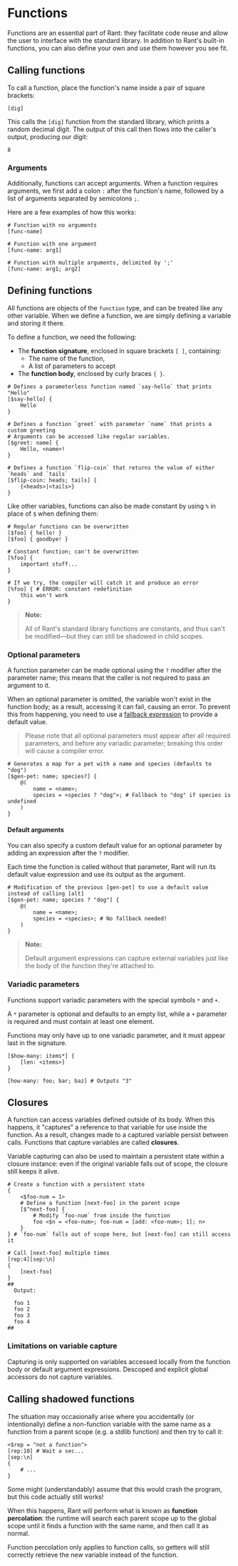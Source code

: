# Functions

Functions are an essential part of Rant: they facilitate code reuse and allow the user to interface with the standard library.
In addition to Rant's built-in functions, you can also define your own and use them however you see fit.

## Calling functions

To call a function, place the function's name inside a pair of square brackets:

```rant
[dig]
```
This calls the `[dig]` function from the standard library, which prints a random decimal digit.
The output of this call then flows into the caller's output, producing our digit:
```
8
```

### Arguments

Additionally, functions can accept arguments.
When a function requires arguments, we first add a colon `:` after the function's name, followed by a list of arguments separated by semicolons `;`.

Here are a few examples of how this works: 

```rant
# Function with no arguments
[func-name]

# Function with one argument
[func-name: arg1]

# Function with multiple arguments, delimited by ';'
[func-name: arg1; arg2]
```


## Defining functions

All functions are objects of the `function` type, and can be treated like any other variable.
When we define a function, we are simply defining a variable and storing it there.

To define a function, we need the following:
* The **function signature**, enclosed in square brackets `[ ]`, containing:
    * The name of the function,
    * A list of parameters to accept
* The **function body**, enclosed by curly braces `{ }`.

```rant
# Defines a parameterless function named `say-hello` that prints "Hello"
[$say-hello] {
    Hello
}

# Defines a function `greet` with parameter `name` that prints a custom greeting
# Arguments can be accessed like regular variables.
[$greet: name] {
    Hello, <name>!
}

# Defines a function `flip-coin` that returns the value of either `heads` and `tails`
[$flip-coin: heads; tails] {
    {<heads>|<tails>}
}
```

Like other variables, functions can also be made constant by using `%` in place of `$` when defining them:

```rant
# Regular functions can be overwritten
[$foo] { hello! }
[$foo] { goodbye! }

# Constant function; can't be overwritten
[%foo] { 
    important stuff... 
}

# If we try, the compiler will catch it and produce an error
[%foo] { # ERROR: constant redefinition
    this won't work
}
```

> **Note:**
>
> All of Rant's standard library functions are constants, and thus can't be modified&mdash;but they can still be shadowed in child scopes.

### Optional parameters

A function parameter can be made optional using the `?` modifier after the parameter name; this means that the caller is not required to pass an argument to it.

When an optional parameter is omitted, the variable won't exist in the function body; as a result, accessing it can fail, causing an error.
To prevent this from happening, you need to use a [fallback expression](/language/accessors/fallbacks.md) to provide a default value.

> Please note that all optional parameters must appear after all required parameters, and before any variadic parameter;
> breaking this order will cause a compiler error.

```rant
# Generates a map for a pet with a name and species (defaults to "dog")
[$gen-pet: name; species?] {
    @(
        name = <name>;
        species = <species ? "dog">; # Fallback to "dog" if species is undefined
    )
}
```

#### Default arguments

You can also specify a custom default value for an optional parameter by adding an expression after the `?` modifier.

Each time the function is called without that parameter, Rant will run its default value expression and use its output as the argument.

```rant
# Modification of the previous [gen-pet] to use a default value instead of calling [alt]
[$gen-pet: name; species ? "dog"] { 
    @(
        name = <name>;
        species = <species>; # No fallback needed!
    )
}
```

> **Note:**
>
> Default argument expressions can capture external variables just like the body of the function they're attached to.

### Variadic parameters

Functions support variadic parameters with the special symbols `*` and `+`.

A `*` parameter is optional and defaults to an empty list, while a `+` parameter is required and must contain at least one element.

Functions may only have up to one variadic parameter, and it must appear last in the signature.

```rant
[$how-many: items*] {
    [len: <items>]
}

[how-many: foo; bar; baz] # Outputs "3"
```

## Closures

A function can access variables defined outside of its body.
When this happens, it "captures" a reference to that variable for use inside the function.
As a result, changes made to a captured variable persist between calls. 
Functions that capture variables are called **closures**.

Variable capturing can also be used to maintain a persistent state within a closure instance:
even if the original variable falls out of scope, the closure still keeps it alive.

```rant
# Create a function with a persistent state
{
    <$foo-num = 1>
    # Define a function [next-foo] in the parent scope
    [$^next-foo] {
        # Modify `foo-num` from inside the function
        foo <$n = <foo-num>; foo-num = [add: <foo-num>; 1]; n>
    }
} # `foo-num` falls out of scope here, but [next-foo] can still access it

# Call [next-foo] multiple times
[rep:4][sep:\n]
{
    [next-foo]
}
##
  Output:

  foo 1
  foo 2
  foo 3
  foo 4
##
```

### Limitations on variable capture

Capturing is only supported on variables accessed locally from the function body or default argument expressions.
Descoped and explicit global accessors do not capture variables.

## Calling shadowed functions

The situation may occasionally arise where you accidentally (or intentionally)
define a non-function variable with the same name as a function from a parent scope (e.g. a stdlib function) 
and then try to call it: 

```rant
<$rep = "not a function">
[rep:10] # Wait a sec...
[sep:\n]
{
    # ...
}
```

Some might (understandably) assume that this would crash the program, but this code actually still works!

When this happens, Rant will perform what is known as **function percolation**:
the runtime will search each parent scope up to the global scope until it finds a function with the same name, and then call it as normal.

Function percolation only applies to function calls, so getters will still correctly retrieve the new variable instead of the function.